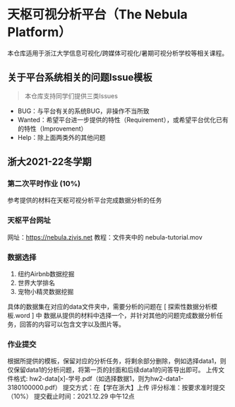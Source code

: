 # 天枢可视分析平台（The Nebula Platform）

本仓库适用于浙江大学信息可视化/跨媒体可视化/暑期可视分析学校等相关课程。

## 关于平台系统相关的问题Issue模板

> 本仓库支持同学们提供三类Issues

- BUG：与平台有关的系统BUG，非操作不当所致
- Wanted：希望平台进一步提供的特性（Requirement），或希望平台优化已有的特性（Improvement）
- Help：除上面两类外的其他问题

## 浙大2021-22冬学期

### 第二次平时作业 (10%)

参考提供的材料在天枢可视分析平台完成数据分析的任务


### 天枢平台网址
网址：https://nebula.zjvis.net
教程：文件夹中的 nebula-tutorial.mov


### 数据选择

1. 纽约Airbnb数据挖掘
2. 世界大学排名
3. 宠物小精灵数据挖掘

具体的数据集在对应的data文件夹中，需要分析的问题在 [ 探索性数据分析模板.word ] 中
数据从提供的材料中选择一个，并针对其他的问题完成数据分析任务，回答的内容可以包含文字以及图片等。


### 作业提交
根据所提供的模板，保留对应的分析任务，将剩余部分删除，例如选择data1，则仅保留data1的分析问题，将第一页的封面和后续data1的问答导出即可。
上传文件格式: hw2-data[x]-学号.pdf（如选择数据1，则为hw2-data1-3180100000.pdf）
提交方式：在【学在浙大】上传
评分标准：按要求准时提交（10%）
提交截止时间：2021.12.29 中午12点
